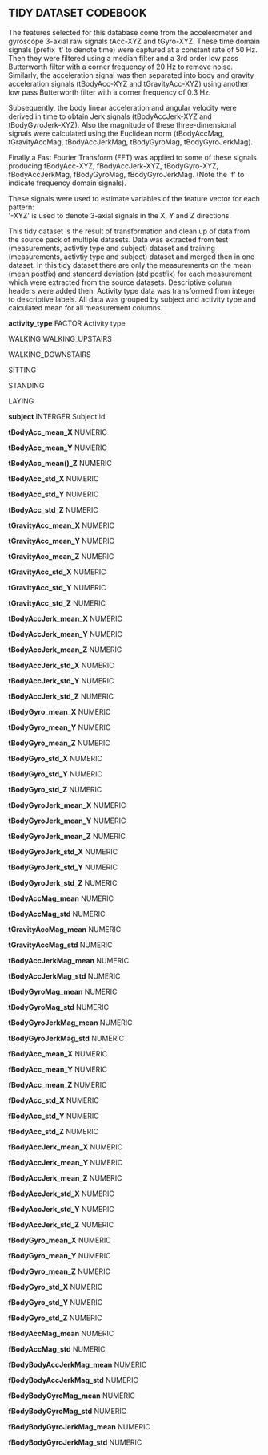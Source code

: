 ## TIDY DATASET CODEBOOK

The features selected for this database come from the accelerometer and gyroscope 3-axial raw signals tAcc-XYZ and tGyro-XYZ. These time domain signals (prefix 't' to denote time) were captured at a constant rate of 50 Hz. Then they were filtered using a median filter and a 3rd order low pass Butterworth filter with a corner frequency of 20 Hz to remove noise. Similarly, the acceleration signal was then separated into body and gravity acceleration signals (tBodyAcc-XYZ and tGravityAcc-XYZ) using another low pass Butterworth filter with a corner frequency of 0.3 Hz. 

Subsequently, the body linear acceleration and angular velocity were derived in time to obtain Jerk signals (tBodyAccJerk-XYZ and tBodyGyroJerk-XYZ). Also the magnitude of these three-dimensional signals were calculated using the Euclidean norm (tBodyAccMag, tGravityAccMag, tBodyAccJerkMag, tBodyGyroMag, tBodyGyroJerkMag). 

Finally a Fast Fourier Transform (FFT) was applied to some of these signals producing fBodyAcc-XYZ, fBodyAccJerk-XYZ, fBodyGyro-XYZ, fBodyAccJerkMag, fBodyGyroMag, fBodyGyroJerkMag. (Note the 'f' to indicate frequency domain signals). 

These signals were used to estimate variables of the feature vector for each pattern:  
'-XYZ' is used to denote 3-axial signals in the X, Y and Z directions.

This tidy dataset is the result of transformation and clean up of data from the source pack of multiple datasets. Data was extracted from test (measurements, activtiy type and subject) dataset and training (measurements, activtiy type and subject) dataset and merged then in one dataset. In this tidy dataset there are only the measurements on the mean (mean postfix) and standard deviation (std postfix) for each measurement which were extracted from the source datasets. Descriptive column headers were added then. Activity type data was transformed from integer to descriptive labels. All data was grouped by subject and activity type and calculated mean for all measurement columns.

**activity_type**   FACTOR
   Activity type

WALKING WALKING_UPSTAIRS 

WALKING_DOWNSTAIRS

SITTING

STANDING

LAYING
		
**subject**						INTERGER
	Subject id

**tBodyAcc_mean_X**				NUMERIC
	
**tBodyAcc_mean_Y**				NUMERIC

**tBodyAcc_mean()_Z**			NUMERIC

**tBodyAcc_std_X**				NUMERIC

**tBodyAcc_std_Y**				NUMERIC

**tBodyAcc_std_Z**				NUMERIC

**tGravityAcc_mean_X**			NUMERIC

**tGravityAcc_mean_Y**			NUMERIC

**tGravityAcc_mean_Z**			NUMERIC

**tGravityAcc_std_X**			NUMERIC

**tGravityAcc_std_Y**			NUMERIC

**tGravityAcc_std_Z**			NUMERIC

**tBodyAccJerk_mean_X**			NUMERIC

**tBodyAccJerk_mean_Y**			NUMERIC

**tBodyAccJerk_mean_Z**			NUMERIC

**tBodyAccJerk_std_X**			NUMERIC

**tBodyAccJerk_std_Y**			NUMERIC

**tBodyAccJerk_std_Z**			NUMERIC

**tBodyGyro_mean_X**			NUMERIC

**tBodyGyro_mean_Y**			NUMERIC

**tBodyGyro_mean_Z**			NUMERIC

**tBodyGyro_std_X**				NUMERIC

**tBodyGyro_std_Y**				NUMERIC

**tBodyGyro_std_Z**				NUMERIC

**tBodyGyroJerk_mean_X**		NUMERIC

**tBodyGyroJerk_mean_Y**		NUMERIC

**tBodyGyroJerk_mean_Z**		NUMERIC

**tBodyGyroJerk_std_X**			NUMERIC

**tBodyGyroJerk_std_Y**			NUMERIC

**tBodyGyroJerk_std_Z**			NUMERIC

**tBodyAccMag_mean**			NUMERIC

**tBodyAccMag_std**				NUMERIC

**tGravityAccMag_mean**			NUMERIC

**tGravityAccMag_std**			NUMERIC

**tBodyAccJerkMag_mean**		NUMERIC	

**tBodyAccJerkMag_std**			NUMERIC

**tBodyGyroMag_mean**			NUMERIC

**tBodyGyroMag_std**			NUMERIC

**tBodyGyroJerkMag_mean**		NUMERIC

**tBodyGyroJerkMag_std**		NUMERIC

**fBodyAcc_mean_X**				NUMERIC

**fBodyAcc_mean_Y**				NUMERIC

**fBodyAcc_mean_Z**				NUMERIC

**fBodyAcc_std_X**				NUMERIC

**fBodyAcc_std_Y**				NUMERIC

**fBodyAcc_std_Z**				NUMERIC

**fBodyAccJerk_mean_X**			NUMERIC

**fBodyAccJerk_mean_Y**			NUMERIC

**fBodyAccJerk_mean_Z**			NUMERIC

**fBodyAccJerk_std_X**			NUMERIC

**fBodyAccJerk_std_Y**			NUMERIC

**fBodyAccJerk_std_Z**			NUMERIC

**fBodyGyro_mean_X**			NUMERIC

**fBodyGyro_mean_Y**			NUMERIC

**fBodyGyro_mean_Z**			NUMERIC

**fBodyGyro_std_X**				NUMERIC

**fBodyGyro_std_Y**				NUMERIC

**fBodyGyro_std_Z**				NUMERIC

**fBodyAccMag_mean**			NUMERIC

**fBodyAccMag_std**				NUMERIC

**fBodyBodyAccJerkMag_mean**	NUMERIC

**fBodyBodyAccJerkMag_std**		NUMERIC

**fBodyBodyGyroMag_mean**		NUMERIC

**fBodyBodyGyroMag_std**		NUMERIC

**fBodyBodyGyroJerkMag_mean**	NUMERIC

**fBodyBodyGyroJerkMag_std**	NUMERIC
